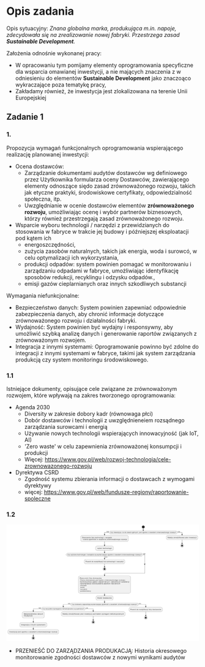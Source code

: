 # Opis zadania

Opis sytuacyjny:
*Znana globalna marka, produkująca m.in. napoje, zdecydowała się na zrealizowanie nowej fabryki. Przestrzega zasad **Sustainable Development**.*

Założenia odnośnie wykonanej pracy:
- W opracowaniu tym pomijamy elementy oprogramowania specyficzne dla wsparcia omawianej inwestycji, a nie mających znaczenia z w odniesieniu do elementów **Sustainable Development** jako znaczoąco wykraczające poza tematykę pracy,
- Zakładamy również, że inwestycja jest zlokalizowana na terenie Unii Europejskiej

## Zadanie 1

### 1.

Propozycja wymagań funkcjonalnych oprogramowania wspierającego realizację planowanej inwestycji:
* Ocena dostawców:
  * Zarządzanie dokumentami audytów dostawców wg definiowego przez Użytkownika formularza oceny Dostawców, zawierającego elementy odnoszące siędo zasad zrównoważonego rozwoju, takich jak etyczne praktyki, środowiskowe certyfikaty, odpowiedzialność społeczna, itp.
  * Uwzględnianie w ocenie dostawców elementów **zrównoważonego rozwoju**, umożliwiając ocenę i wybór partnerów biznesowych, którzy również przestrzegają zasad zrównoważonego rozwoju. 
* Wsparcie wyboru technologii / narzędzi z przewidzianych do stosowania w fabryce w trakcie jej budowy i późniejszej eksploatacji pod kątem ich
  * energoszczędności,
  * zużycia zasobów naturalnych, takich jak energia, woda i surowcó, w celu optymalizacji ich wykorzystania,
  * produkcji odpadów: system powinien pomagać w monitorowaniu i zarządzaniu odpadami w fabryce, umożliwiając identyfikację sposobów redukcji, recyklingu i odzysku odpadów.,
  * emisji gazów cieplarnianych oraz innych szkodliwych substancji


Wymagania niefunkcjonalne:
  * Bezpieczeństwo danych: System powinien zapewniać odpowiednie zabezpieczenia danych, aby chronić informacje dotyczące zrównoważonego rozwoju i działalności fabryki.
  * Wydajność: System powinien być wydajny i responsywny, aby umożliwić szybką analizę danych i generowanie raportów związanych z zrównoważonym rozwojem.
  * Integracja z innymi systemami: Oprogramowanie powinno być zdolne do integracji z innymi systemami w fabryce, takimi jak system zarządzania produkcją czy system monitoringu środowiskowego.

### 1.1
Istniejące dokumenty, opisujące cele związane ze zrównoważonym rozwojem, które wpływają na zakres tworzonego oprogramowania:

- Agenda 2030
   - Diversity w zakresie dobory kadr (równowaga płci)
   - Dobór dostawców i technologii z uwzględnieneiem rozsądnego zarządzania surowcami i energią
   - Używanie nowych technologii wspierających innowacyjność (jak IoT, AI)
   - 'Zero waste' w celu zapewnienia zrównoważonej konsumpcji i produkcji
   - Więcej: https://www.gov.pl/web/rozwoj-technologia/cele-zrownowazonego-rozwoju
- Dyrektywa CSRD
  - Zgodność systemu zbierania informacji o dostawcach z wymogami dyrektywy
  - więcej: https://www.gov.pl/web/fundusze-regiony/raportowanie-spoleczne

### 1.2
![](diagram1.png)



  * PRZENIEŚĆ DO ZARZĄDZANIA PRODUKACJĄ: Historia okresowego monitorowanie zgodności dostawców z nowymi wynikami audytów
